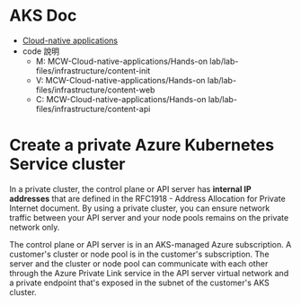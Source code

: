 # AKS Doc
- [Cloud-native applications](https://github.com/Microsoft-CloudRiches/MCW-Cloud-native-applications)
- code 說明
    - M: MCW-Cloud-native-applications/Hands-on lab/lab-files/infrastructure/content-init
    - V: MCW-Cloud-native-applications/Hands-on lab/lab-files/infrastructure/content-web
    - C: MCW-Cloud-native-applications/Hands-on lab/lab-files/infrastructure/content-api

# Create a private Azure Kubernetes Service cluster
In a private cluster, the control plane or API server has **internal IP addresses** that are defined in the RFC1918 - Address Allocation for Private Internet document. By using a private cluster, you can ensure network traffic between your API server and your node pools remains on the private network only.

The control plane or API server is in an AKS-managed Azure subscription. A customer's cluster or node pool is in the customer's subscription. The server and the cluster or node pool can communicate with each other through the Azure Private Link service in the API server virtual network and a private endpoint that's exposed in the subnet of the customer's AKS cluster.